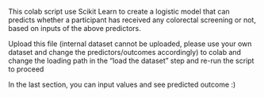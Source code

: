 This colab script use Scikit Learn to create a logistic model that can predicts whether a participant has received any colorectal screening or not, based on inputs of the above predictors.

Upload this file (internal dataset cannot be uploaded, please use your own dataset and change the predictors/outcomes accordingly) to colab and change the loading path in the “load the dataset” step and re-run the script to proceed   

In the last section, you can input values and see predicted outcome :)
